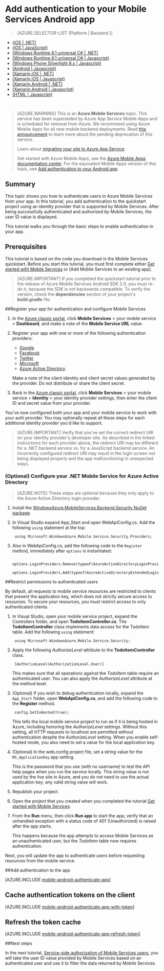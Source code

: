 <properties
	pageTitle="Get started with authentication (Android) | Microsoft Azure"
	description="Learn how to use Mobile Services to authenticate users of your Windows Store app through a variety of identity providers, including Google, Facebook, Twitter, and Microsoft."
	services="mobile-services"
	documentationCenter="android"
	authors="RickSaling"
	manager="erikre"
	editor=""/>

<tags
	ms.service="mobile-services"
	ms.workload="mobile"
	ms.tgt_pltfrm="mobile-android"
	ms.devlang="java"
	ms.topic="article"
	ms.date="07/21/2016"
	ms.author="ricksal"/>

# Add authentication to your Mobile Services Android app

> [AZURE.SELECTOR-LIST (Platform | Backend )]
- [(iOS | .NET)](../articles/mobile-services-dotnet-backend-ios-get-started-users.md)
- [(iOS | JavaScript)](../articles/mobile-services-ios-get-started-users.md)
- [(Windows Runtime 8.1 universal C# | .NET)](../articles/mobile-services-dotnet-backend-windows-universal-dotnet-get-started-users.md)
- [(Windows Runtime 8.1 universal C# | Javascript)](../articles/mobile-services-javascript-backend-windows-universal-dotnet-get-started-users.md)
- [(Windows Phone Silverlight 8.x | Javascript)](../articles/mobile-services-windows-phone-get-started-users.md)
- [(Android | Javascript)](../articles/mobile-services-android-get-started-users.md)
- [(Xamarin.iOS | .NET)](../articles/mobile-services-dotnet-backend-xamarin-ios-get-started-users.md)
- [(Xamarin.iOS | Javascript)](../articles/partner-xamarin-mobile-services-ios-get-started-users.md)
- [(Xamarin.Android | .NET)](../articles/mobile-services-dotnet-backend-xamarin-android-get-started-users.md)
- [(Xamarin.Android | Javascript)](../articles/partner-xamarin-mobile-services-android-get-started-users.md)
- [(HTML | Javascript)](../articles/mobile-services-html-get-started-users.md)


&nbsp;

>[AZURE.WARNING] This is an **Azure Mobile Services** topic.  This service has been superseded by Azure App Service Mobile Apps and is scheduled for removal from Azure.  We recommend using Azure Mobile Apps for all new mobile backend deployments.  Read [this announcement](https://azure.microsoft.com/blog/transition-of-azure-mobile-services/) to learn more about the pending deprecation of this service.  
> 
> Learn about [migrating your site to Azure App Service](../articles/app-service-mobile/app-service-mobile-migrating-from-mobile-services.md).
>
> Get started with Azure Mobile Apps, see the [Azure Mobile Apps documentation center](https://azure.microsoft.com/documentation/learning-paths/appservice-mobileapps/).
> For the equivalent Mobile Apps version of this topic, see [Add authentication to your Android app](../app-service-mobile/app-service-mobile-android-get-started-users.md).

## Summary

This topic shows you how to authenticate users in Azure Mobile Services from your app. In this tutorial, you add authentication to the quickstart project using an identity provider that is supported by Mobile Services. After being successfully authenticated and authorized by Mobile Services, the user ID value is displayed.

This tutorial walks you through the basic steps to enable authentication in your app.


## Prerequisites

This tutorial is based on the code you download in the Mobile Services quickstart. Before you start this tutorial, you must first complete either [Get started with Mobile Services] or [Add Mobile Services to an existing app]. 

> [AZURE.IMPORTANT] If you completed the quickstart tutorial prior to the release of Azure Mobile Services Android SDK 2.0, you must re-do it, because the SDK is not backwards compatible. To verify the version, check the **dependencies** section of your project's **build.gradle** file.


<!-- URLs. 
[Get started with Mobile Services]: ../articles/mobile-services-android-get-started.md
[Add Mobile Services to an existing app]: ../articles/mobile-services-android-get-started-data.md
-->

##<a name="register"></a>Register your app for authentication and configure Mobile Services


1. In the [Azure classic portal](https://manage.windowsazure.com/), click **Mobile Services** > your mobile service > **Dashboard**, and make a note of the **Mobile Service URL** value.

2. Register your app with one or more of the following authentication providers:
   * [Google](../articles/mobile-services/mobile-services-how-to-register-google-authentication.md)
   * [Facebook](../articles/mobile-services/mobile-services-how-to-register-facebook-authentication.md)
   * [Twitter](../articles/mobile-services/mobile-services-how-to-register-twitter-authentication.md)
   * [Microsoft](../articles/mobile-services/mobile-services-how-to-register-microsoft-authentication.md)
   * [Azure Active Directory](../articles/mobile-services/mobile-services-how-to-register-active-directory-authentication.md). 
   
    Make a note of the client identity and client secret values generated by the provider. Do not distribute or share the client secret.

3. Back in the [Azure classic portal](https://manage.windowsazure.com/), click **Mobile Services** > your mobile service > **Identity** > your identity provider settings, then enter the client ID and secret value from your provider. 
 
You've now configured both your app and your mobile service to work with your auth provider. You may optionally repeat all these steps for each additional identity provider you'd like to support.

> [AZURE.IMPORTANT] Verify that you've set the correct redirect URI on your identity provider's developer site. As described in the linked instructions for each provider above, the redirect URI may be different for a .NET backend service vs. for a JavaScript backend service. An incorrectly configured redirect URI may result in the login screen not being displayed properly and the app malfunctioning in unexpected ways.


### (Optional) Configure your .NET Mobile Service for Azure Active Directory

>[AZURE.NOTE] These steps are optional because they only apply to the Azure Active Directory login provider.

1. Install the [WindowsAzure.MobileServices.Backend.Security NuGet package](https://www.nuget.org/packages/WindowsAzure.MobileServices.Backend.Security).

2. In Visual Studio expand App_Start and open WebApiConfig.cs. Add the following `using` statement at the top:

        using Microsoft.WindowsAzure.Mobile.Service.Security.Providers;

3. Also in WebApiConfig.cs, add the following code to the `Register` method, immediately after `options` is instantiated:

        options.LoginProviders.Remove(typeof(AzureActiveDirectoryLoginProvider));
        options.LoginProviders.Add(typeof(AzureActiveDirectoryExtendedLoginProvider));

##<a name="permissions"></a>Restrict permissions to authenticated users



By default, all requests to mobile service resources are restricted to clients that present the application key, which does not strictly secure access to resources. To secure your resources, you must restrict access to only authenticated clients.

1. In Visual Studio, open your mobile service project, expand the Controllers folder, and open **TodoItemController.cs**. The **TodoItemController** class implements data access for the TodoItem table. Add the following `using` statement:

		using Microsoft.WindowsAzure.Mobile.Service.Security;

2. Apply the following _AuthorizeLevel_ attribute to the **TodoItemController** class. 

		[AuthorizeLevel(AuthorizationLevel.User)]

	This makes sure that all operations against the _TodoItem_ table require an authenticated user. You can also apply the *AuthorizeLevel* attribute at the method level.

3. (Optional) If you wish to debug authentication locally, expand the `App_Start` folder, open **WebApiConfig.cs**, and add the following code to the **Register** method.  

		config.SetIsHosted(true);

	This tells the local mobile service project to run as if it is being hosted in Azure, including honoring the *AuthorizeLevel* settings. Without this setting, all HTTP requests to localhost are permitted without authentication despite the *AuthorizeLevel* setting. When you enable self-hosted mode, you also need to set a value for the local application key.

4. (Optional) In the web.config project file, set a string value for the `MS_ApplicationKey` app setting. 

	This is the password that you use (with no username) to test the API help pages when you run the service locally.  This string value is not used by the live site in Azure, and you do not need to use the actual application key; any valid string value will work.
 
4. Republish your project.

3. Open the project that you created when you completed the tutorial [Get started with Mobile Services].

4. From the **Run** menu, then click **Run app** to start the app; verify that an unhandled exception with a status code of 401 (Unauthorized) is raised after the app starts.

	 This happens because the app attempts to access Mobile Services as an unauthenticated user, but the _TodoItem_ table now requires authentication.

Next, you will update the app to authenticate users before requesting resources from the mobile service.

##<a name="add-authentication"></a>Add authentication to the app

[AZURE.INCLUDE [mobile-android-authenticate-app](../../includes/mobile-android-authenticate-app.md)]

## <a name="cache-tokens"></a>Cache authentication tokens on the client

[AZURE.INCLUDE [mobile-android-authenticate-app-with-token](../../includes/mobile-android-authenticate-app-with-token.md)]

## <a name="refresh-tokens"></a>Refresh the token cache

[AZURE.INCLUDE [mobile-android-authenticate-app-refresh-token](../../includes/mobile-android-authenticate-app-refresh-token.md)]

##<a name="next-steps"></a>Next steps

In the next tutorial, [Service-side authorization of Mobile Services users][Authorize users with scripts], you will take the user ID value provided by Mobile Services based on an authenticated user and use it to filter the data returned by Mobile Services.


<!-- Anchors. -->
[Register your app for authentication and configure Mobile Services]: #register
[Restrict table permissions to authenticated users]: #permissions
[Add authentication to the app]: #add-authentication
[Store authentication tokens on the client]: #cache-tokens
[Refresh expired tokens]: #refresh-tokens
[Next Steps]:#next-steps

<!-- URLs. -->
[Get started with Mobile Services]: mobile-services-dotnet-backend-android-get-started.md
[Get started with authentication]: mobile-services-dotnet-backend-android-get-started-users.md
[Get started with push notifications]: mobile-services-dotnet-backend-android-get-started-push.md
[Authorize users with scripts]: mobile-services-dotnet-backend-service-side-authorization.md

[Mobile Services .NET How-to Conceptual Reference]: /develop/mobile/how-to-guides/work-with-net-client-library
[Register your Windows Store app package for Microsoft authentication]: ../mobile-services-how-to-register-store-app-package-microsoft-authentication.md
